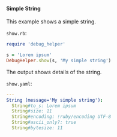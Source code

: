 #### Simple String

This example shows a simple string.

```show.rb```:
```ruby
require 'debug_helper'

s = 'Lorem ipsum'
DebugHelper.show(s, 'My simple string')
```

The output shows details of the string.

```show.yaml```:
```yaml
---
String (message='My simple string'):
  String#to_s: Lorem ipsum
  String#size: 11
  String#encoding: !ruby/encoding UTF-8
  String#ascii_only?: true
  String#bytesize: 11
```

